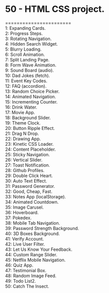 # 50 - HTML CSS project.
=======================  
1: Expanding Cards.  
2: Progress Steps.  
3: Rotating Navigation.  
4: Hidden Search Widget.  
5: Blurry Loading.  
6: Scroll Animation.  
7: Split Landing Page.  
8: Form Wave Animation.  
9: Sound Board (audio).  
10: Dad Jokes (fetch).  
11: Event Key Codes.  
12: FAQ (accordion).  
13: Random Choice Picker.  
14: Animated Navigation.  
15: Incrementing Counter.  
16: Drink Water.  
17: Movie App.  
18: Background Slider.  
19: Theme Clock.  
20: Button Ripple Effect.  
21: Drag N Drop.  
22: Drawing App.  
23: Kinetic CSS Loader.  
24: Content Placeholder.  
25: Sticky Navigation.  
26: Vertical Slider.  
27: Toast Notification.  
28: Github Profiles.  
29: Double Click Heart.  
30: Auto Text Effect.  
31: Password Generator.  
32: Good, Cheap, Fast.  
33: Notes App (localStorage).  
34: Animated Countdown.  
35: Image Carusel.  
36: Hoverboard.  
37: Pokedex.  
38: Mobile Tab Navigation.  
39: Password Strength Background.  
40: 3D Boxes Background.  
41: Verify Account.  
42: Live User Filter.  
43: Let Us Know Your Feedback.  
44: Custom Range Slider.  
45: Netflix Mobile Navigation.  
46: Quiz App.  
47: Testimonial Box.  
48: Random Image Feed.  
49: Todo List2.  
50: Catch The Insect.  
